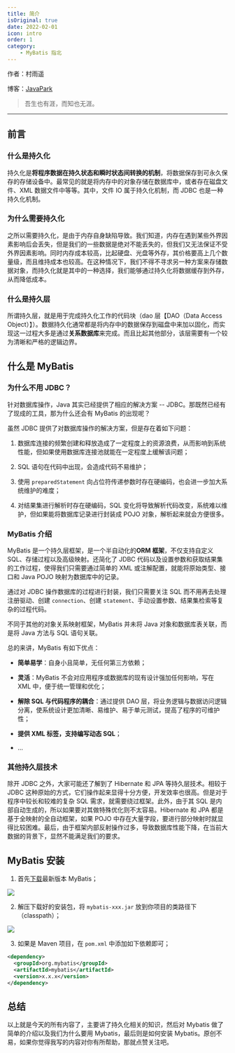 ```yaml
---
title: 简介
isOriginal: true
date: 2022-02-01
icon: intro
order: 1
category:
    - MyBatis 指北
---
```


作者：村雨遥

博客：[JavaPark](https://cunyu1943.github.io/JavaPark)

> 吾生也有涯，而知也无涯。

---

## 前言

### 什么是持久化

持久化是**将程序数据在持久状态和瞬时状态间转换的机制**，将数据保存到可永久保存的存储设备中。最常见的就是将内存中的对象存储在数据库中，或者存在磁盘文件、XML 数据文件中等等。其中，文件 IO 属于持久化机制，而 JDBC 也是一种持久化机制。

### 为什么需要持久化

之所以需要持久化，是由于内存自身缺陷导致。我们知道，内存在遇到某些外界因素影响后会丢失，但是我们的一些数据是绝对不能丢失的，但我们又无法保证不受外界因素影响。同时内存成本较高，比起硬盘、光盘等外存，其价格要高上几个数量级，而且维持成本也较高。在这种情况下，我们不得不寻求另一种方案来存储数据对象，而持久化就是其中的一种选择，我们能够通过持久化将数据缓存到外存，从而降低成本。

### 什么是持久层

所谓持久层，就是用于完成持久化工作的代码块（dao 层【DAO（Data Access Object）】）。数据持久化通常都是将内存中的数据保存到磁盘中来加以固化，而实现这一过程大多是通过**关系数据库**来完成。而且比起其他部分，该层需要有一个较为清晰和严格的逻辑边界。

## 什么是 MyBatis

### 为什么不用 JDBC？

针对数据库操作，Java 其实已经提供了相应的解决方案 -- JDBC。那既然已经有了现成的工具，那为什么还会有 MyBatis 的出现呢？

虽然 JDBC 提供了对数据库操作的解决方案，但是存在着如下问题：

1.  数据库连接的频繁创建和释放造成了一定程度上的资源浪费，从而影响到系统性能，但如果使用数据库连接池就能在一定程度上缓解该问题；
2.  SQL 语句在代码中出现，会造成代码不易维护；

3.  使用 `preparedStatement` 向占位符传递参数时存在硬编码，也会进一步加大系统维护的难度；
4.  对结果集进行解析时存在硬编码，SQL 变化将导致解析代码改变，系统难以维护，但如果能将数据库记录进行封装成 POJO 对象，解析起来就会方便很多。

### MyBatis 介绍

MyBatis 是一个持久层框架，是一个半自动化的**ORM 框架**，不仅支持自定义 SQL、存储过程以及高级映射。还简化了 JDBC 代码以及设置参数和获取结果集的工作过程，使得我们只需要通过简单的 XML 或注解配置，就能将原始类型、接口和 Java POJO 映射为数据库中的记录。

通过对 JDBC 操作数据库的过程进行封装，我们只需要关注 SQL 而不用再去处理注册驱动、创建 `connection`、创建 `statement`、手动设置参数、结果集检索等复杂的过程代码。

不同于其他的对象关系映射框架，MyBatis 并未将 Java 对象和数据库表关联，而是将 Java 方法与 SQL 语句关联。

总的来讲，MyBatis 有如下优点：

- **简单易学**：自身小且简单，无任何第三方依赖；
- **灵活**：MyBatis 不会对应用程序或数据库的现有设计强加任何影响，写在 XML 中，便于统一管理和优化；

- **解除 SQL 与代码程序的耦合**：通过提供 DAO 层，将业务逻辑与数据访问逻辑分离，使系统设计更加清晰、易维护、易于单元测试，提高了程序的可维护性；
- **提供 XML 标签，支持编写动态 SQL**；

- …

### 其他持久层技术

除开 JDBC 之外，大家可能还了解到了 Hibernate 和 JPA 等持久层技术。相较于 JDBC 这种原始的方式，它们操作起来显得十分方便，开发效率也很高。但是对于程序中较长和较难的复杂 SQL 需求，就需要绕过框架。此外，由于其 SQL 是内部自动生成的，所以如果要对其做特殊优化则不太容易。Hibernate 和 JPA 都是基于全映射的全自动框架，如果 POJO 中存在大量字段，要进行部分映射时就显得比较困难。最后，由于框架内部反射操作过多，导致数据库性能下降，在当前大数据的背景下，显然不能满足我们的要求。

## MyBatis 安装

1.  首先[下载](https://github.com/mybatis/mybatis-3/releases)最新版本 MyBatis；

![](https://img-blog.csdnimg.cn/img_convert/c15fdbc5b8068b590a7ba80d5db825af.png)

2.  解压下载好的安装包，将 `mybatis-xxx.jar` 放到你项目的类路径下（classpath）；

![](https://imgconvert.csdnimg.cn/aHR0cHM6Ly9zMS5heDF4LmNvbS8yMDIwLzA3LzEwL1VLZjhiUi5wbmc?x-oss-process=image/format,png)

3.  如果是 Maven 项目，在 `pom.xml` 中添加如下依赖即可；

```xml
<dependency>
  <groupId>org.mybatis</groupId>
  <artifactId>mybatis</artifactId>
  <version>x.x.x</version>
</dependency>
```

## 总结

以上就是今天的所有内容了，主要讲了持久化相关的知识，然后对 Mybatis 做了简单的介绍以及我们为什么要用 Mybatis，最后则是如何安装 Mybatis。原创不易，如果你觉得我写的内容对你有所帮助，那就点赞关注吧。